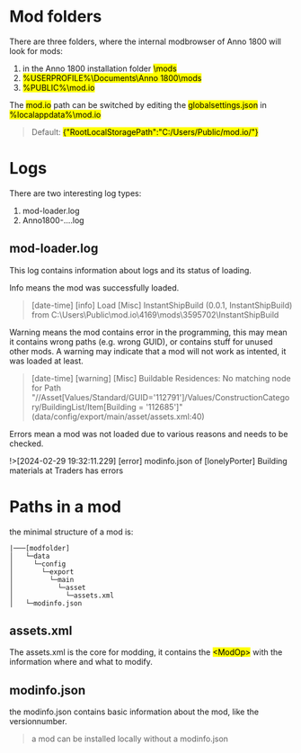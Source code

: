 # Mod folders

There are three folders, where the internal modbrowser of Anno 1800 will look for mods:
1. in the Anno 1800 installation folder <mark>\mods</mark>
2. <mark>%USERPROFILE%\Documents\Anno 1800\mods</mark>
3. <mark>%PUBLIC%\mod.io</mark>

The <mark>mod.io</mark> path can be switched by editing the <mark>globalsettings.json</mark> in <mark>%localappdata%\mod.io</mark>

> Default: <mark>{"RootLocalStoragePath":"C:/Users/Public/mod.io/"}</mark>

# Logs

There are two interesting log types:

1. mod-loader.log
2. Anno1800-....log

## mod-loader.log

This log contains information about logs and its status of loading.

Info means the mod was successfully loaded.

> [date-time] [info] Load [Misc] InstantShipBuild (0.0.1, InstantShipBuild) from C:\Users\Public\mod.io\4169\mods\3595702\InstantShipBuild

Warning means the mod contains error in the programming, this may mean it contains wrong paths (e.g. wrong GUID), or contains stuff for unused other mods. A warning may indicate that a mod will not work as intented, it was loaded at least.

> [date-time] [warning] [Misc] Buildable Residences: No matching node for Path "//Asset[Values/Standard/GUID='112791']/Values/ConstructionCategory/BuildingList/Item[Building = '112685']" (data/config/export/main/asset/assets.xml:40)

Errors mean a mod was not loaded due to various reasons and needs to be checked.

!>[2024-02-29 19:32:11.229] [error] modinfo.json of [lonelyPorter] Building materials at Traders has errors

# Paths in a mod

the minimal structure of a mod is:
```
|───[modfolder]
│   └─data
│     └─config
│       └─export
│         └─main
│           └─asset
│             └─assets.xml
│   └─modinfo.json
```

## assets.xml

The assets.xml is the core for modding, it contains the <mark>\<ModOp></mark> with the information where and what to modify.

## modinfo.json

the modinfo.json contains basic information about the mod, like the versionnumber.
>a mod can be installed locally without a modinfo.json